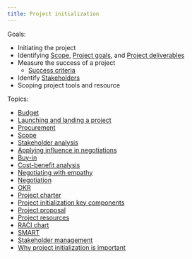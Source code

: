 ```yaml
---
title: Project initialization
---
```

Goals:
- Initiating the project
- Identifying [Scope](project-initiation/scope/scope.md), [Project goals](foundations-of-project-management/project-goals.md), and [Project deliverables](foundations-of-project-management/project-deliverables.md)
- Measure the success of a project
	- [Success criteria](project-initiation/launching-and-landing-a-project/success-criteria.md)
- Identify [Stakeholders](foundations-of-project-management/actors/stakeholders.md)
- Scoping project tools and resource


Topics:
- [Budget](project-initiation/budget/budget.md)
- [Launching and landing a project](project-initiation/launching-and-landing-a-project/launching-and-landing-a-project.md)
- [Procurement](project-initiation/procurement/procurement.md)
- [Scope](project-initiation/scope/scope.md)
- [Stakeholder analysis](project-initiation/stakeholder-analysis/stakeholder-analysis.md)
- [Applying influence in negotiations](project-initiation/applying-influence-in-negotiations.md)
- [Buy-in](project-initiation/buy-in.md)
- [Cost-benefit analysis](project-initiation/cost-benefit-analysis.md)
- [Negotiating with empathy](project-initiation/negotiating-with-empathy.md)
- [Negotiation](project-initiation/negotiation.md)
- [OKR](project-initiation/okr.md)
- [Project charter](project-initiation/project-charter.md)
- [Project initialization key components](project-initiation/project-initialization-key-components.md)
- [Project proposal](project-initiation/project-proposal.md)
- [Project resources](project-initiation/project-resources.md)
- [RACI chart](project-initiation/raci-chart.md)
- [SMART](project-initiation/smart.md)
- [Stakeholder management](project-initiation/stakeholder-management.md)
- [Why project initialization is important](project-initiation/why-project-initialization-is-important.md)
